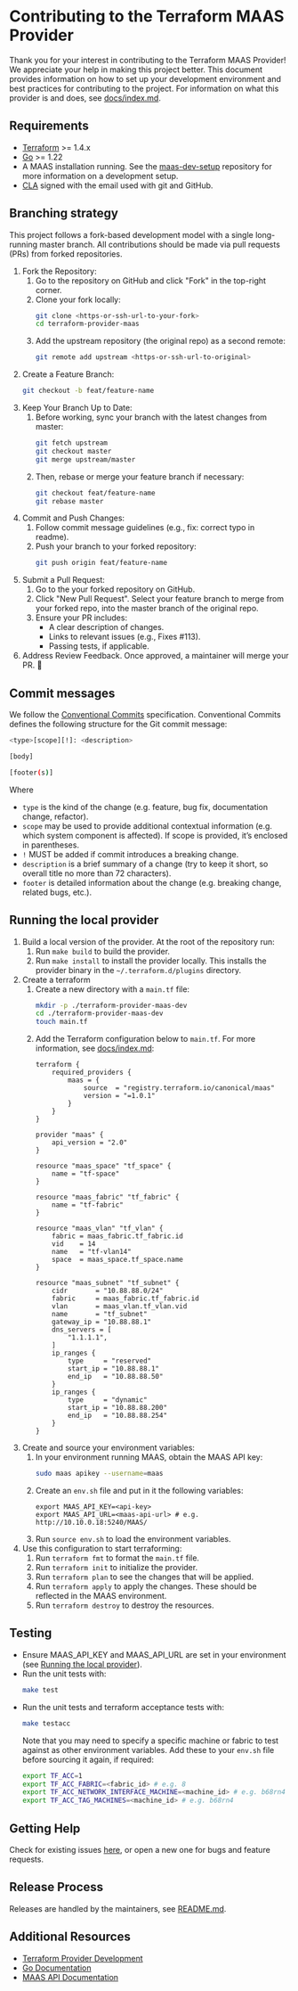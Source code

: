 # Contributing to the Terraform MAAS Provider

Thank you for your interest in contributing to the Terraform MAAS Provider! We appreciate your help in making this project better. This document provides information on how to set up your development environment and best practices for contributing to the project. For information on what this provider is and does, see [docs/index.md](docs/index.md).


## Requirements

- [Terraform](https://www.terraform.io/downloads.html) >= 1.4.x
- [Go](https://golang.org/doc/install) >= 1.22
- A MAAS installation running. See the [maas-dev-setup](https://github.com/canonical/maas-dev-setup) repository for more information on a development setup.
- [CLA](https://ubuntu.com/legal/contributors) signed with the email used with git and GitHub.

## Branching strategy

This project follows a fork-based development model with a single long-running master branch. All contributions should be made via pull requests (PRs) from forked repositories.

1. Fork the Repository:
    1. Go to the repository on GitHub and click "Fork" in the top-right corner.
    1. Clone your fork locally:
       ```bash
       git clone <https-or-ssh-url-to-your-fork>
       cd terraform-provider-maas
       ```
    1. Add the upstream repository (the original repo) as a second remote:
       ```bash
       git remote add upstream <https-or-ssh-url-to-original>
       ```
1. Create a Feature Branch:
    ```bash
    git checkout -b feat/feature-name
    ```
1. Keep Your Branch Up to Date:
    1. Before working, sync your branch with the latest changes from master:
       ```bash
       git fetch upstream
       git checkout master
       git merge upstream/master
       ```
    1. Then, rebase or merge your feature branch if necessary:
        ```bash
        git checkout feat/feature-name
        git rebase master
        ```   
1. Commit and Push Changes:
    1. Follow commit message guidelines (e.g., fix: correct typo in readme).
    1. Push your branch to your forked repository:
        ```bash
        git push origin feat/feature-name
        ```
1. Submit a Pull Request:
    1. Go to the your forked repository on GitHub.
    1. Click "New Pull Request". Select your feature branch to merge from your forked repo, into the master branch of the original repo.
    1. Ensure your PR includes:
       - A clear description of changes.
       - Links to relevant issues (e.g., Fixes #113).
       - Passing tests, if applicable.
1. Address Review Feedback. Once approved, a maintainer will merge your PR. 🎉

## Commit messages

We follow the [Conventional Commits](https://www.conventionalcommits.org/en/v1.0.0/) specification. Conventional Commits defines the following structure for the Git commit message:

```bash
<type>[scope][!]: <description>

[body]

[footer(s)]
```

Where 
- `type` is the kind of the change (e.g. feature, bug fix, documentation change, refactor).
- `scope` may be used to provide additional contextual information (e.g. which system component is affected). If scope is provided, it’s enclosed in parentheses.
- `!` MUST be added if commit introduces a breaking change.
- `description` is a brief summary of a change (try to keep it short, so overall title no more than 72 characters).
- `footer` is detailed information about the change (e.g. breaking change, related bugs, etc.).


## Running the local provider

1. Build a local version of the provider. At the root of the repository run:
   1. Run `make build` to build the provider.
   1. Run `make install` to install the provider locally. This installs the provider binary in the `~/.terraform.d/plugins` directory.
1. Create a terraform 
   1. Create a new directory with a `main.tf` file:
       ```bash
       mkdir -p ./terraform-provider-maas-dev
       cd ./terraform-provider-maas-dev
       touch main.tf
       ```
   1. Add the Terraform configuration below to `main.tf`. For more information, see [docs/index.md](docs/index.md):
       ```hcl
       terraform {
           required_providers {
               maas = {
                   source  = "registry.terraform.io/canonical/maas"
                   version = "=1.0.1"
               }
           }
       }

       provider "maas" {
           api_version = "2.0"
       }

       resource "maas_space" "tf_space" {
           name = "tf-space"
       }

       resource "maas_fabric" "tf_fabric" {
           name = "tf-fabric"
       }

       resource "maas_vlan" "tf_vlan" {
           fabric = maas_fabric.tf_fabric.id
           vid    = 14
           name   = "tf-vlan14"
           space  = maas_space.tf_space.name
       }

       resource "maas_subnet" "tf_subnet" {
           cidr       = "10.88.88.0/24"
           fabric     = maas_fabric.tf_fabric.id
           vlan       = maas_vlan.tf_vlan.vid
           name       = "tf_subnet"
           gateway_ip = "10.88.88.1"
           dns_servers = [
               "1.1.1.1",
           ]
           ip_ranges {
               type     = "reserved"
               start_ip = "10.88.88.1"
               end_ip   = "10.88.88.50"
           }
           ip_ranges {
               type     = "dynamic"
               start_ip = "10.88.88.200"
               end_ip   = "10.88.88.254"
           }
       }
       ```
1. Create and source your environment variables:
   1. In your environment running MAAS, obtain the MAAS API key:
       ```bash
       sudo maas apikey --username=maas
       ```
   1. Create an `env.sh` file and put in it the following variables: 
       ```shell
       export MAAS_API_KEY=<api-key>
       export MAAS_API_URL=<maas-api-url> # e.g. http://10.10.0.18:5240/MAAS/
       ```
   1. Run `source env.sh` to load the environment variables.
1. Use this configuration to start terraforming:
   1. Run `terraform fmt` to format the `main.tf` file.
   1. Run `terraform init` to initialize the provider.
   1. Run `terraform plan` to see the changes that will be applied.
   1. Run `terraform apply` to apply the changes. These should be reflected in the MAAS environment.
   1. Run `terraform destroy` to destroy the resources.

## Testing

- Ensure MAAS_API_KEY and MAAS_API_URL are set in your environment (see [Running the local provider](#running-the-local-provider)).
- Run the unit tests with:
    ```bash
    make test
    ```
- Run the unit tests and terraform acceptance tests with:
    ```bash
    make testacc
    ```
    Note that you may need to specify a specific machine or fabric to test against as other environment variables. Add these to your `env.sh` file before sourcing it again, if required:
    ```bash
    export TF_ACC=1
    export TF_ACC_FABRIC=<fabric_id> # e.g. 8
    export TF_ACC_NETWORK_INTERFACE_MACHINE=<machine_id> # e.g. b68rn4
    export TF_ACC_TAG_MACHINES=<machine_id> # e.g. b68rn4
    ```

## Getting Help

Check for existing issues [here](https://github.com/canonical/terraform-provider-maas/issues), or open a new one for bugs and feature requests.

## Release Process

Releases are handled by the maintainers, see [README.md](../README.md).

## Additional Resources

- [Terraform Provider Development](https://developer.hashicorp.com/terraform/plugin)
- [Go Documentation](https://golang.org/doc/)
- [MAAS API Documentation](https://maas.io/docs/api)
